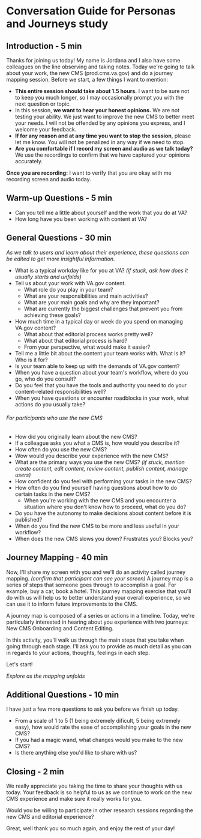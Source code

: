 # Conversation Guide for Personas and Journeys study

## Introduction - 5 min

Thanks for joining us today! My name is Jordana and I also have some colleagues on the line observing and taking notes. Today we're going to talk about your work, the new CMS (prod.cms.va.gov) and do a journey mapping session.
Before we start, a few things I want to mention:

* **This entire session should take about 1.5 hours.** I want to be sure not to keep you much longer, so I may occasionally prompt you with the next question or topic.
* In this session, **we want to hear your honest opinions.** We are not testing your ability. We just want to improve the new CMS to better meet your needs. I will not be offended by any opinions you express, and I welcome your feedback.
* **If for any reason and at any time you want to stop the session**, please let me know. You will not be penalized in any way if we need to stop.
* **Are you comfortable if I record my screen and audio as we talk today?** We use the recordings to confirm that we have captured your opinions accurately.

**Once you are recording:** I want to verify that you are okay with me recording screen and audio today.

## Warm-up Questions - 5 min

* Can you tell me a little about yourself and the work that you do at VA?
* How long have you been working with content at VA?

## General Questions - 30 min

_As we talk to users and learn about their experience, these questions can be edited to get more insightful information._

* What is a typical workday like for you at VA? _(if stuck, ask how does it usually starts and unfolds)_
* Tell us about your work with VA.gov content.
  * What role do you play in your team?
  * What are your responsibilities and main activities?
  * What are your main goals and why are they important?
  * What are currently the biggest challenges that prevent you from achieving these goals?
* How much time in a typical day or week do you spend on managing VA.gov content?
  * What about that editorial process works pretty well?
  * What about that editorial process is hard?
  * From your perspective, what would make it easier?
* Tell me a little bit about the content your team works with. What is it? Who is it for?
* Is your team able to keep up with the demands of VA.gov content?
* When you have a question about your team's workflow, where do you go, who do you consult?
* Do you feel that you have the tools and authority you need to do your content-related responsibilities well?
* When you have questions or encounter roadblocks in your work, what actions do you usually take?

###### For participants who use the new CMS
* How did you originally learn about the new CMS?
* If a colleague asks you what a CMS is, how would you describe it?
* How often do you use the new CMS?
* Wow would you describe your experience with the new CMS?
* What are the primary ways you use the new CMS? _(if stuck, mention create content, edit content, review content, publish content, manage users)_
* How confident do you feel with performing your tasks in the new CMS?
* How often do you find yourself having questions about how to do certain tasks in the new CMS?
  * When you're working with the new CMS and you encounter a situation where you don't know how to proceed, what do you do?
* Do you have the autonomy to make decisions about content before it is published?
* When do you find the new CMS to be more and less useful in your workflow?
* When does the new CMS slows you down? Frustrates you? Blocks you? 

## Journey Mapping - 40 min

Now, I'll share my screen with you and we'll do an activity called journey mapping. _(confirm that participant can see your screen)_ A journey map is a series of steps that someone goes through to accomplish a goal. For example, buy a car, book a hotel. This journey mapping exercise that you'll do with us will help us to better understand your overall experience, so we can use it to inform future improvements to the CMS.

A journey map is composed of a series or actions in a timeline. Today, we're particularly interested in hearing about you experience with two journeys: New CMS Onboarding and Content Editing. 

In this activity, you'll walk us through the main steps that you take when going through each stage. I'll ask you to provide as much detail as you can in regards to your actions, thoughts, feelings in each step.

Let's start!

_Explore as the mapping unfolds_

## Additional Questions - 10 min
I have just a few more questions to ask you before we finish up today.
* From a scale of 1 to 5 (1 being extremely dificult, 5 being extremely easy), how would rate the ease of accomplishing your goals in the new CMS?
* If you had a magic wand, what changes would you make to the new CMS?
* Is there anything else you'd like to share with us?

## Closing - 2 min
We really appreciate you taking the time to share your thoughts with us today. Your feedback is so helpful to us as we continue to work on the new CMS experience and make sure it really works for you.

Would you be willing to participate in other research sessions regarding the new CMS and editorial experience? 

Great, well thank you so much again, and enjoy the rest of your day!
